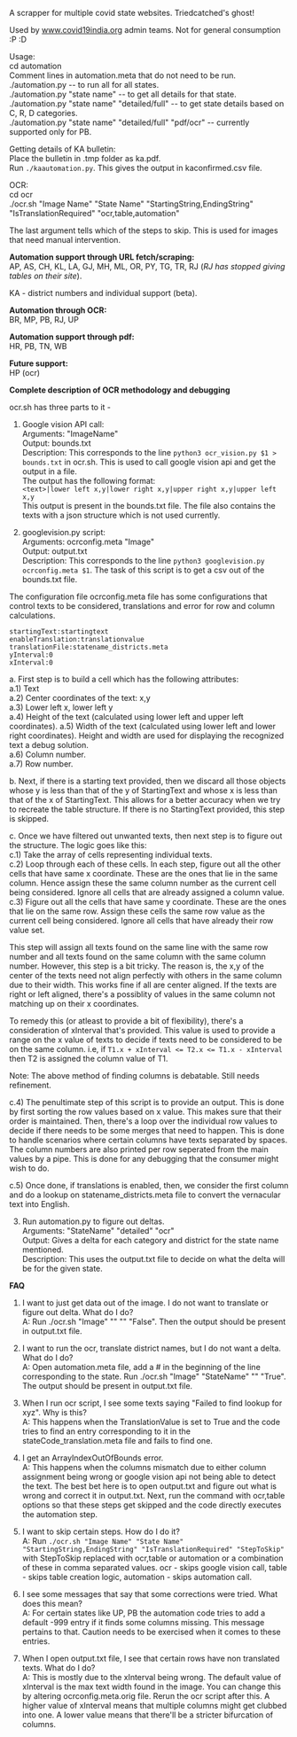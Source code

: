 A scrapper for multiple covid state websites. Triedcatched's ghost!

Used by www.covid19india.org admin teams. Not for general consumption :P :D

Usage:  
cd automation  
Comment lines in automation.meta that do not need to be run.    
  ./automation.py -- to run all for all states.  
  ./automation.py "state name" -- to get all details for that state.  
  ./automation.py "state name" "detailed/full" -- to get state details based on C, R, D categories.  
  ./automation.py "state name" "detailed/full" "pdf/ocr" -- currently supported only for PB.

Getting details of KA bulletin:  
Place the bulletin in .tmp folder as ka.pdf.  
Run `./kaautomation.py`. This gives the output in kaconfirmed.csv file.


OCR:  
  cd ocr  
  ./ocr.sh "Image Name" "State Name" "StartingString,EndingString" "IsTranslationRequired" "ocr,table,automation"

The last argument tells which of the steps to skip. This is used for images that need manual intervention.

**Automation support through URL fetch/scraping:**  
AP, AS, CH, KL, LA, GJ, MH, ML, OR, PY, TG, TR, RJ (_RJ has stopped giving tables on their site_).

KA - district numbers and individual support (beta).

**Automation through OCR:**  
BR, MP, PB, RJ, UP 

**Automation support through pdf:**  
HR, PB, TN, WB

**Future support:**  
HP (ocr)

**Complete description of OCR methodology and debugging**

ocr.sh has three parts to it -

1. Google vision API call:  
Arguments: "ImageName"  
Output: bounds.txt  
Description: This corresponds to the line `python3 ocr_vision.py $1 > bounds.txt` in ocr.sh. This is used to call google vision api and get the output in a file.  
The output has the following format:  
`<text>|lower left x,y|lower right x,y|upper right x,y|upper left x,y`  
This output is present in the bounds.txt file. The file also contains the texts with a json structure which is not used currently.

2. googlevision.py script:  
Arguments: ocrconfig.meta "Image"  
Output: output.txt  
Description: This corresponds to the line `python3 googlevision.py ocrconfig.meta $1`. The task of this script is to get a csv out of the bounds.txt file.  

The configuration file ocrconfig.meta file has some configurations that control texts to be considered, translations and error for row and column calculations.

	startingText:startingtext  
	enableTranslation:translationvalue  
	translationFile:statename_districts.meta  
	yInterval:0  
	xInterval:0  


a. First step is to build a cell which has the following attributes:  
	a.1) Text  
	a.2) Center coordinates of the text: x,y  
	a.3) Lower left x, lower left y  
	a.4) Height of the text (calculated using lower left and upper left coordinates). 
	a.5) Width of the text (calculated using lower left and lower right coordinates). Height and width are used for displaying the recognized text a debug solution.   
	a.6) Column number.  
	a.7) Row number.  

b. Next, if there is a starting text provided, then we discard all those objects whose y is less than that of the y of StartingText and whose x is less than that of the x of StartingText. This allows for a better accuracy when we try to recreate the table structure. If there is no StartingText provided, this step is skipped.

c. Once we have filtered out unwanted texts, then next step is to figure out the structure. The logic goes like this:  
c.1) Take the array of cells representing individual texts.  
c.2) Loop through each of these cells. In each step, figure out all the other cells that have same x coordinate. These are the ones that lie in the same column. Hence assign these the same column number as the current cell being considered. Ignore all cells that are already assigned a column value.  
c.3) Figure out all the cells that have same y coordinate. These are the ones that lie on the same row. Assign these cells the same row value as the current cell being considered. Ignore all cells that have already their row value set.  

This step will assign all texts found on the same line with the same row number and all texts found on the same column with the same column number. However, this step is a bit tricky. The reason is, the x,y of the center of the texts need not align perfectly with others in the same column due to their width. This works fine if all are center aligned. If the texts are right or left aligned, there's a possiblity of values in the same column not matching up on their x coordinates.  

To remedy this (or atleast to provide a bit of flexibility), there's a consideration of xInterval that's provided. This value is used to provide a range on the x value of texts to decide if texts need to be considered to be on the same column. i.e, if `T1.x + xInterval <= T2.x <= T1.x - xInterval` then T2 is assigned the column value of T1.

Note: The above method of finding columns is debatable. Still needs refinement.

c.4) The penultimate step of this script is to provide an output. This is done by first sorting the row values based on x value. This makes sure that their order is maintained. Then, there's a loop over the individual row values to decide if there needs to be some merges that need to happen. This is done to handle scenarios where certain columns have texts separated by spaces. The column numbers are also printed per row seperated from the main values by a pipe. This is done for any debugging that the consumer might wish to do.

c.5) Once done, if translations is enabled, then, we consider the first column and do a lookup on statename_districts.meta file to convert the vernacular text into English.

3. Run automation.py to figure out deltas.  
Arguments: "StateName" "detailed" "ocr"  
Output: Gives a delta for each category and district for the state name mentioned.  
Description: This uses the output.txt file to decide on what the delta will be for the given state.  



**FAQ**

1. I want to just get data out of the image. I do not want to translate or figure out delta. What do I do?  
A: Run ./ocr.sh "Image" "" "" "False". Then the output should be present in output.txt file.

2. I want to run the ocr, translate district names, but I do not want a delta. What do I do?  
A: Open automation.meta file, add a # in the beginning of the line corresponding to the state. Run ./ocr.sh "Image" "StateName" "" "True". The output should be present in output.txt file.

3. When I run ocr script, I see some texts saying "Failed to find lookup for xyz". Why is this?  
A: This happens when the TranslationValue is set to True and the code tries to find an entry corresponding to it in the stateCode_translation.meta file and fails to find one.

4. I get an ArrayIndexOutOfBounds error.  
A: This happens when the columns mismatch due to either column assignment being wrong or google vision api not being able to detect the text. The best bet here is to open output.txt and figure out what is wrong and correct it in output.txt. Next, run the command with ocr,table options so that these steps get skipped and the code directly executes the automation step.

5. I want to skip certain steps. How do I do it?  
A: Run `./ocr.sh "Image Name" "State Name" "StartingString,EndingString" "IsTranslationRequired" "StepToSkip"` with StepToSkip replaced with ocr,table or automation or a combination of these in comma separated values. ocr - skips google vision call, table - skips table creation logic, automation - skips automation call.

5. I see some messages that say that some corrections were tried. What does this mean?  
A: For certain states like UP, PB the automation code tries to add a default -999 entry if it finds some columns missing. This message pertains to that. Caution needs to be exercised when it comes to these entries.

6. When I open output.txt file, I see that certain rows have non translated texts. What do I do?  
A: This is mostly due to the xInterval being wrong. The default value of xInterval is the max text width found in the image. You can change this by altering ocrconfig.meta.orig file. Rerun the ocr script after this. A higher value of xInterval means that multiple columns might get clubbed into one. A lower value means that there'll be a stricter bifurcation of columns. 
